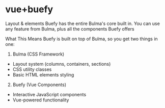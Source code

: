 # vue+buefy

Layout & elements
Buefy has the entire Bulma's core built in. You can use any feature from Bulma, plus all the components Buefy offers

What This Means
Buefy is built on top of Bulma, so you get two things in one:
1. Bulma (CSS Framework)

- Layout system (columns, containers, sections)
- CSS utility classes
- Basic HTML elements styling

2. Buefy (Vue Components)

- Interactive JavaScript components
- Vue-powered functionality